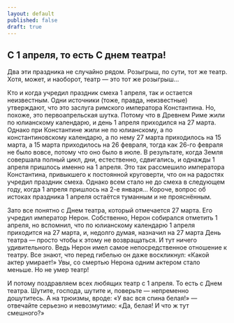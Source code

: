 ```yaml
---
layout: default
published: false
draft: true
---
```


## С 1 апреля, то есть С днем театра!

Два эти праздника не случайно рядом. Розыгрыш, по сути, тот же театр. Хотя, может, и наоборот, театр — это тот же розыгрыш…

Кто и когда учредил праздник смеха 1 апреля, так и остается неизвестным. Одни источники (тоже, правда, неизвестные) утверждают, что это заслуга римского императора Константина. Но, похоже, это первоапрельская шутка. Потому что в Древнем Риме жили по юлианскому календарю, и день 1 апреля приходился на 27 марта. Однако при Константине жили не по юлианскому, а по константиновскому календарю, а по нему 27 марта приходилось на 15 марта, а 15 марта приходилось на 26 февраля, тогда как 26-го февраля не было вовсе, потому что оно было в июле. В результате, когда Земля совершала полный цикл, дни, естественно, сдвигались, и однажды 1 апреля пришлось именно на 1 апреля. Это так рассмешило императора Константина, привыкшего к постоянной круговерти, что он на радостях учредил праздник смеха. Однако всем стало не до смеха в следующем году, когда 1 апреля пришлось на 2-е января… Короче, вопрос об истоках праздника 1 апреля остаётся туманным и не прояснённым.

Зато все понятно с Днем театра, который отмечается 27 марта. Его учредил император Нерон. Собственно, Нерон собирался отметить 1 апреля, но вспомнил, что по юлианскому календарю 1 апреля приходится на 27 марта, и, недолго думая, назначил на 27 марта День театра — просто чтобы к этому не возвращаться.
И тут ничего удивительного. Ведь Нерон имел самое непосредственное отношение к театру. Все знают, что перед гибелью он даже воскликнул: «Какой актер умирает!» Увы, со смертью Нерона одним актером стало меньше. Но не умер театр!

И потому поздравляем всех любящих театр с 1 апреля. То есть с Днем театра.
Шутите, господа, шутите и, поверьте — непременно дошутитесь. А на трюизмы, вроде: «У вас вся спина белая!» — отвечайте серьезно и невозмутимо: «Да, белая! И что ж тут смешного?»